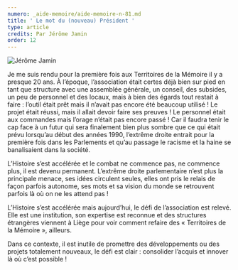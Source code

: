 ```yaml
---
numero: _aide-memoire/aide-memoire-n-81.md
title: ' Le mot du (nouveau) Président '
type: article
credits: Par Jérôme Jamin
order: 12
---
```

![Jérôme Jamin](/assets/uploads/am-84-jerome-jamin.jpg)



Je me suis rendu pour la première fois aux Territoires de la Mémoire il y a presque 20 ans. À l’époque, l’association était certes déjà bien sur pied en tant que structure avec une assemblée générale, un conseil, des subsides, un peu de personnel et des locaux, mais à bien des égards tout restait à faire : l’outil était prêt mais il n’avait pas encore été beaucoup utilisé ! Le projet était réussi, mais il allait devoir faire ses preuves ! Le personnel était aux commandes mais l’orage n’était pas encore passé ! Car il faudra tenir le cap face à un futur qui sera finalement bien plus sombre que ce qui était prévu lorsqu’au début des années 1990, l’extrême droite entrait pour la première fois dans les Parlements et qu’au passage le racisme et la haine se banalisaient dans la société.



L’Histoire s’est accélérée et le combat ne commence pas, ne commence plus, il est devenu permanent. L’extrême droite parlementaire n’est plus la principale menace, ses idées circulent seules, elles ont pris le relais de façon parfois autonome, ses mots et sa vision du monde se retrouvent parfois là où on ne les attend pas !



L’Histoire s’est accélérée mais aujourd’hui, le défi de l’association est relevé. Elle est une institution, son expertise est reconnue et des structures étrangères viennent à Liège pour voir comment refaire des « Territoires de la Mémoire », ailleurs.



Dans ce contexte, il est inutile de promettre des développements ou des projets totalement nouveaux, le défi est clair : consolider l’acquis et innover là où c’est possible !
